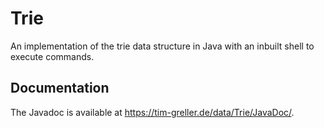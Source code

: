 # Trie
An implementation of the trie data structure in Java with an inbuilt shell to execute commands.
  
## Documentation
The Javadoc is available at https://tim-greller.de/data/Trie/JavaDoc/.
